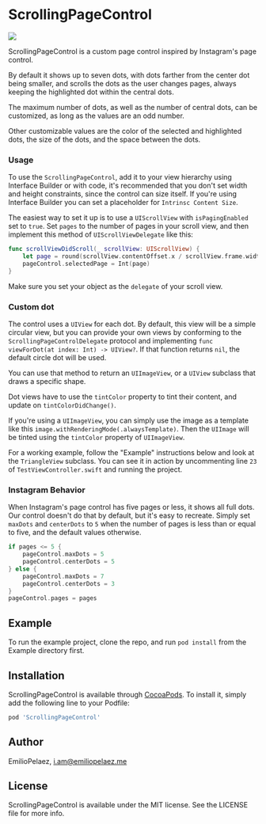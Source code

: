 # ScrollingPageControl

![](https://media.giphy.com/media/XZMQhuKAtfxf6NffKj/giphy.gif)

ScrollingPageControl is a custom page control inspired by Instagram's page control.

By default it shows up to seven dots, with dots farther from the center dot being smaller, and scrolls the dots as the user changes pages, always keeping the highlighted dot within the central dots.

The maximum number of dots, as well as the number of central dots, can be customized, as long as the values are an odd number.

Other customizable values are the color of the selected and highlighted dots, the size of the dots, and the space between the dots.

### Usage

To use the `ScrollingPageControl`, add it to your view hierarchy using Interface Builder or with code, it's recommended that you don't set width and height constraints, since the control can size itself. If you're using Interface Builder you can set a placeholder for `Intrinsc Content Size`.

The easiest way to set it up is to use a `UIScrollView` with `isPagingEnabled` set to `true`. Set `pages` to the number of pages in your scroll view, and then implement this method of `UIScrollViewDelegate` like this:

```swift
func scrollViewDidScroll(_ scrollView: UIScrollView) {
	let page = round(scrollView.contentOffset.x / scrollView.frame.width)
	pageControl.selectedPage = Int(page)
}
```

Make sure you set your object as the `delegate` of your scroll view.

### Custom dot

The control uses a `UIView` for each dot. By default, this view will be a simple circular view, but you can provide your own views by conforming to the `ScrollingPageControlDelegate` protocol and implementing `func viewForDot(at index: Int) -> UIView?`. If that function returns `nil`, the default circle dot will be used.

You can use that method to return an `UIImageView`, or a `UIView` subclass that draws a specific shape.

Dot views have to use the  `tintColor` property to tint their content, and update on `tintColorDidChange()`.

If you're using a `UIImageView`, you can simply use the image as a template like this `image.withRenderingMode(.alwaysTemplate)`. Then the `UIImage` will be tinted using the `tintColor` property of `UIImageView`.

For a working example, follow the "Example" instructions below and look at the `TriangleView` subclass. You can see it in action by uncommenting line `23` of `TestViewController.swift` and running the project.

### Instagram Behavior

When Instagram's page control has five pages or less, it shows all full dots. Our control doesn't do that by default, but it's easy to recreate. Simply set `maxDots` and `centerDots` to `5` when the number of pages is less than or equal to five, and the default values otherwise.

```swift
if pages <= 5 {
	pageControl.maxDots = 5
	pageControl.centerDots = 5
} else {
	pageControl.maxDots = 7
	pageControl.centerDots = 3
}
pageControl.pages = pages
```

## Example

To run the example project, clone the repo, and run `pod install` from the Example directory first.

## Installation

ScrollingPageControl is available through [CocoaPods](https://cocoapods.org). To install
it, simply add the following line to your Podfile:

```ruby
pod 'ScrollingPageControl'
```

## Author

EmilioPelaez, i.am@emiliopelaez.me

## License

ScrollingPageControl is available under the MIT license. See the LICENSE file for more info.
